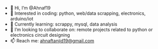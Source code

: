 - 👋 Hi, I’m @Ahnaf19
- 👀 Interested in coding: python, web/data scrapping, electronics, arduino/iot
- 🌱 Currently learning: scrappy, mysql, data analysis
- 💞️ I’m looking to collaborate on: remote projects related to python or electronics circuit designing
- 📫 Reach me: ahnaftanjid19@gmail.com 

<!---
Ahnaf19/Ahnaf19 is a ✨ special ✨ repository because its `README.md` (this file) appears on your GitHub profile.
You can click the Preview link to take a look at your changes.
--->
